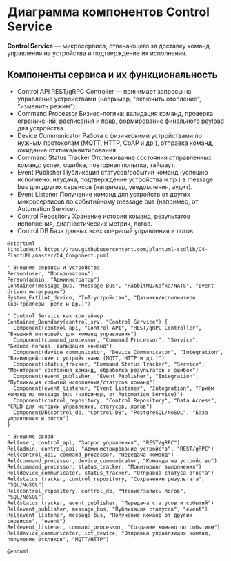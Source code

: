 # Диаграмма компонентов Control Service

**Control Service** ― микросервиса, отвечающего за доставку команд управления на устройства и подтверждение их исполнения.

## Компоненты сервиса и их функциональность
- Control API REST/gRPC Controller — принимает запросы на управление устройствами (например, "включить отопление", "изменить режим").
- Command Processor Бизнес-логика: валидация команд, проверка ограничений, расписания и прав, формирование финального payload для устройства.
- Device Communicator Работа с физическими устройствами по нужным протоколам (MQTT, HTTP, CoAP и др.), отправка команд, ожидание отклика/квитирования.
- Command Status Tracker Отслеживание состояния отправленных команд: успех, ошибка, повторная попытка, таймаут.
- Event Publisher Публикация статусов/событий команд (успешно исполнено, неудача, подтверждение устройства и пр.) в message bus для других сервисов (например, уведомления, аудит).
- Event Listener Получение команд для устройств от других микросервисов по событийному message bus (например, от Automation Service).
- Control Repository Хранение истории команд, результатов исполнения, диагностических метрик, логов.
- Control DB База данных всех операций управления и логов.

```puml
@startuml
!includeurl https://raw.githubusercontent.com/plantuml-stdlib/C4-PlantUML/master/C4_Component.puml

' Внешние сервисы и устройства
Person(user, "Пользователь")
Person(admin, "Администратор")
Container(message_bus, "Message Bus", "RabbitMQ/Kafka/NATS", "Event-driven интеграция")
System_Ext(iot_device, "IoT-устройство", "Датчики/исполнители (контроллеры, реле и др.)")

' Control Service как контейнер
Container_Boundary(control_srv, "Control Service") {
  Component(control_api, "Control API", "REST/gRPC Controller", "Внешний интерфейс для команд управления")
  Component(command_processor, "Command Processor", "Service", "Бизнес-логика, валидация команд")
  Component(device_communicator, "Device Communicator", "Integration", "Взаимодействие с устройствами (MQTT, HTTP и др.)")
  Component(status_tracker, "Command Status Tracker", "Service", "Мониторинг состояния команд, обработка результатов и ошибок")
  Component(event_publisher, "Event Publisher", "Integration", "Публикация событий исполнения/статусов команд")
  Component(event_listener, "Event Listener", "Integration", "Приём команд из message bus (например, от Automation Service)")
  Component(control_repository, "Control Repository", "Data Access", "CRUD для истории управления, статусов, логов")
  ComponentDb(control_db, "Control DB", "PostgreSQL/NoSQL", "База управления и логов")
}

' Внешние связи
Rel(user, control_api, "Запрос управления", "REST/gRPC")
Rel(admin, control_api, "Администрирование устройств", "REST/gRPC")
Rel(control_api, command_processor, "Передача команд")
Rel(command_processor, device_communicator, "Команды на устройство")
Rel(command_processor, status_tracker, "Мониторинг выполнения")
Rel(device_communicator, status_tracker, "Отправка статуса ответа")
Rel(status_tracker, control_repository, "Сохранение результата", "SQL/NoSQL")
Rel(control_repository, control_db, "Чтение/запись логов", "SQL/NoSQL")
Rel(status_tracker, event_publisher, "Передача статусов и событий")
Rel(event_publisher, message_bus, "Публикация статусов", "event")
Rel(event_listener, message_bus, "Получение команд от других сервисов", "event")
Rel(event_listener, command_processor, "Создание команд по событиям")
Rel(device_communicator, iot_device, "Отправка управляющих команд, получение откликов", "MQTT/HTTP")

@enduml
```